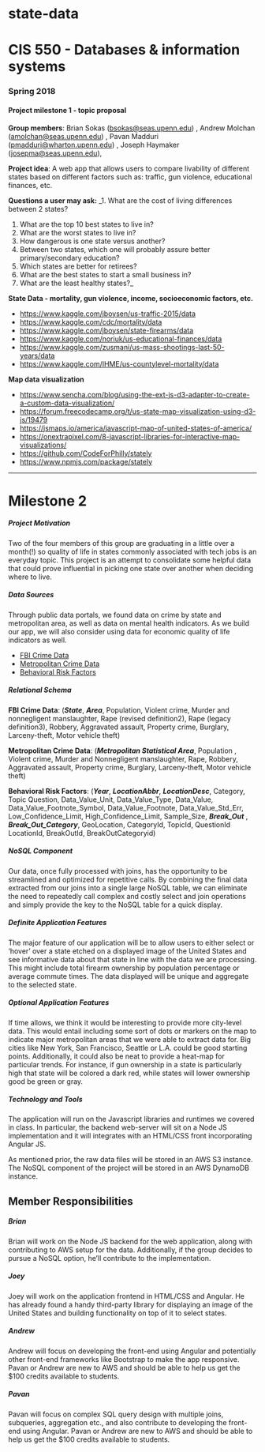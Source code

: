 # state-data

# CIS 550 - Databases & information systems
### Spring 2018
#### Project milestone 1 - topic proposal

__Group members__: Brian Sokas (bsokas@seas.upenn.edu) , Andrew Molchan (amolchan@seas.upenn.edu) , Pavan Madduri (pmadduri@wharton.upenn.edu) ,
Joseph Haymaker (josepma@seas.upenn.edu), 

__Project idea__: A web app that allows users to compare livability of different states based on different factors such as: traffic, gun violence, educational finances, etc.

__Questions a user may ask:__
_1. What are the cost of living differences between 2 states?
1. What are the top 10 best states to live in?
1. What are the worst states to live in?
1. How dangerous is one state versus another?
1. Between two states, which one will probably assure better primary/secondary education?
1. Which states are better for retirees?
1. What are the best states to start a small business in?
1. What are the least healthy states?_


__State Data - mortality, gun violence, income, socioeconomic factors, etc.__
+ https://www.kaggle.com/jboysen/us-traffic-2015/data
+ https://www.kaggle.com/cdc/mortality/data
+ https://www.kaggle.com/jboysen/state-firearms/data
+ https://www.kaggle.com/noriuk/us-educational-finances/data
+ https://www.kaggle.com/zusmani/us-mass-shootings-last-50-years/data
+ https://www.kaggle.com/IHME/us-countylevel-mortality/data


__Map data visualization__
+ https://www.sencha.com/blog/using-the-ext-js-d3-adapter-to-create-a-custom-data-visualization/
+ https://forum.freecodecamp.org/t/us-state-map-visualization-using-d3-js/19479
+ https://jsmaps.io/america/javascript-map-of-united-states-of-america/
+ https://onextrapixel.com/8-javascript-libraries-for-interactive-map-visualizations/
+ https://github.com/CodeForPhilly/stately
+ https://www.npmjs.com/package/stately

_____________________________

# Milestone 2

##### Project Motivation

Two of the four members of this group are graduating in a little over a month(!) so quality of life in states commonly associated with tech jobs is an everyday topic. This project is an attempt to consolidate some helpful data that could prove influential in picking one state over another when deciding where to live.

##### Data Sources

Through public data portals, we found data on crime by state and metropolitan area, as well as data on mental health indicators.  As we build our app, we will also consider using data for economic quality of life indicators as well.

+ [FBI Crime Data](https://ucr.fbi.gov/crime-in-the-u.s/2016/crime-in-the-u.s.-2016/tables/table-3)
+ [Metropolitan Crime Data](https://data.world/garyhoov/crime-rates-2016-by-us-metro-areas-with-city-detail/workspace/file?filename=Crime+Rates+by+Metropolitan+Areas+2016.xls) 
+ [Behavioral Risk Factors](https://data.world/us-hhs-gov/753dcbd1-e553-420d-ba5e-c3bc7bc9ec14/workspace/file?filename=csv-1.csv)

##### Relational Schema

__FBI Crime Data__: (_**State**_, _**Area**_, Population, Violent crime, Murder and nonnegligent manslaughter, Rape (revised definition2), Rape (legacy definition3), Robbery, Aggravated assault, Property crime, Burglary, Larceny-theft, Motor vehicle theft)

__Metropolitan Crime Data__: (_**Metropolitan Statistical Area**_, Population	, Violent crime, Murder and
Nonnegligent manslaughter, Rape, Robbery, Aggravated assault, Property crime,	Burglary, Larceny-theft, Motor vehicle theft)

__Behavioral Risk Factors__: (_**Year**_, _**LocationAbbr**_, _**LocationDesc**_, Category, Topic Question, Data_Value_Unit, Data_Value_Type,	Data_Value, Data_Value_Footnote_Symbol, Data_Value_Footnote, Data_Value_Std_Err, Low_Confidence_Limit, High_Confidence_Limit, Sample_Size, _**Break\_Out**_ , _**Break\_Out\_Category**_, GeoLocation, CategoryId, TopicId, QuestionId	LocationId, BreakOutId, BreakOutCategoryid)

##### NoSQL Component

Our data, once fully processed with joins, has the opportunity to be streamlined and optimized for repetitive calls. By combining the final data extracted from our joins into a single large NoSQL table, we can eliminate the need to repeatedly call complex and costly select and join operations and simply provide the key to the NoSQL table for a quick display.

##### Definite Application Features

The major feature of our application will be to allow users to either select or ‘hover’ over a state etched on a displayed image of the United States and see informative data about that state in line with the data we are processing. This might include total firearm ownership by population percentage or average commute times. The data displayed will be unique and aggregate to the selected state.

##### Optional Application Features

If time allows, we think it would be interesting to provide more city-level data. This would entail including some sort of dots or markers on the map to indicate major metropolitan areas that we were able to extract data for. Big cities like New York, San Francisco, Seattle or L.A. could be good starting points. Additionally, it could also be neat to provide a heat-map for particular trends. For instance, if gun ownership in a state is particularly high that state will be colored a dark red, while states will lower ownership good be green or gray.

##### Technology and Tools

The application will run on the Javascript libraries and runtimes we covered in class. In particular, the backend web-server will sit on a Node JS implementation and it will integrates with an HTML/CSS front incorporating Angular JS. 

As mentioned prior, the raw data files will be stored in an AWS S3 instance. The NoSQL component of the project will be stored in an AWS DynamoDB instance. 

## Member Responsibilities

##### Brian

Brian will work on the Node JS backend for the web application, along with contributing to AWS setup for the data. Additionally, if the group decides to pursue a NoSQL option, he’ll contribute to the implementation.

##### Joey

Joey will work on the application frontend in HTML/CSS and Angular. He has already found a handy third-party library for displaying an image of the United States and building functionality on top of it to select states.

##### Andrew

Andrew will focus on developing the front-end using Angular and potentially other front-end frameworks like Bootstrap to make the app responsive. Pavan or Andrew are new to AWS and should be able to help us get the $100 credits available to students.

##### Pavan

Pavan will focus on complex SQL query design with multiple joins, subqueries, aggregation etc., and also contribute to developing the front-end using Angular. Pavan or Andrew are new to AWS and should be able to help us get the $100 credits available to students.
